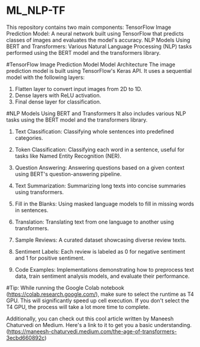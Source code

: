 # ML_NLP-TF
This repository contains two main components:  TensorFlow Image Prediction Model: A neural network built using TensorFlow that predicts classes of images and evaluates the model's accuracy. NLP Models Using BERT and Transformers: Various Natural Language Processing (NLP) tasks performed using the BERT model and the transformers library.

#TensorFlow Image Prediction Model
Model Architecture
The image prediction model is built using TensorFlow's Keras API. It uses a sequential model with the following layers:

1. Flatten layer to convert input images from 2D to 1D.
2. Dense layers with ReLU activation.
3. Final dense layer for classification.

#NLP Models Using BERT and Transformers
It also includes various NLP tasks using the BERT model and the transformers library.

1. Text Classification: Classifying whole sentences into predefined categories.

2. Token Classification: Classifying each word in a sentence, useful for tasks like Named Entity Recognition (NER).

3. Question Answering: Answering questions based on a given context using BERT's question-answering pipeline.

4. Text Summarization: Summarizing long texts into concise summaries using transformers.

6. Fill in the Blanks: Using masked language models to fill in missing words in sentences.

7. Translation: Translating text from one language to another using transformers.

8. Sample Reviews: A curated dataset showcasing diverse review texts.

9. Sentiment Labels: Each review is labeled as 0 for negative sentiment and 1 for positive sentiment.

10. Code Examples: Implementations demonstrating how to preprocess text data, train sentiment analysis models, and evaluate their performance.

#Tip: While running the Google Colab notebook (https://colab.research.google.com/), make sure to select the runtime as T4 GPU. This will significantly speed up cell execution. If you don't select the T4 GPU, the process will take a lot more time to complete.

Additionally, you can check out this cool article written by Maneesh Chaturvedi on Medium. Here's a link to it to get you a basic understanding.
(https://maneesh-chaturvedi.medium.com/the-age-of-transformers-3ecbd660892c)
